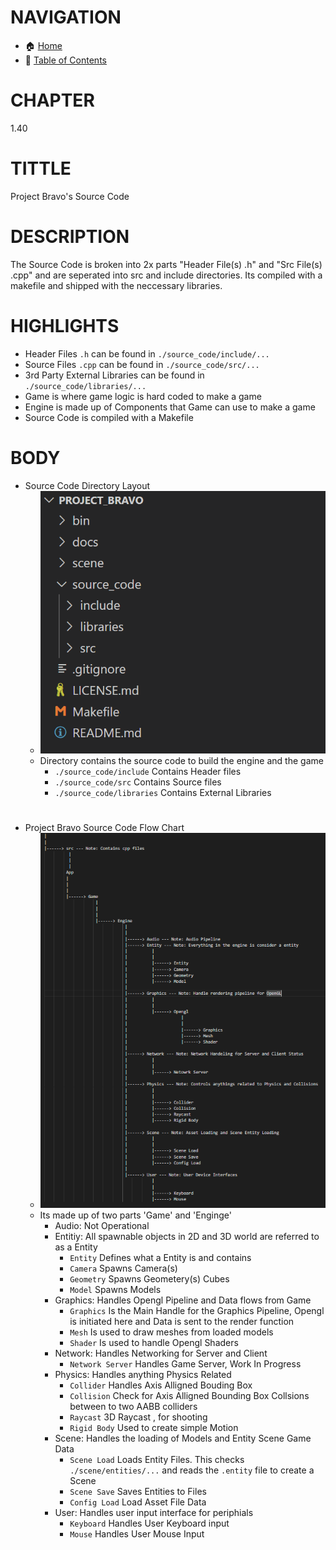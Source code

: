 # NAVIGATION
- 🏠 [Home](../../../README.md)
- 📖 [Table of Contents](../docs_Chapter_0.00_Welcome/doc_Chapter_0.10_Table_of_Contents.md)


# CHAPTER
1.40


# TITTLE
Project Bravo's Source Code


# DESCRIPTION
 The Source Code is broken into 2x parts "Header File(s) .h" and "Src File(s) .cpp" and are seperated into src and include directories. Its compiled with a makefile and shipped with the neccessary libraries.

# HIGHLIGHTS
- Header Files `.h` can be found in `./source_code/include/...`
- Source Files `.cpp` can be found in `./source_code/src/...`
- 3rd Party External Libraries can be found in `./source_code/libraries/...`
- Game is where game logic is hard coded to make a game
- Engine is made up of Components that Game can use to make a game
- Source Code is compiled with a Makefile

# BODY

- Source Code Directory Layout
    - ![Project Bravo Screenshot](../../../docs/images/project_bravo_layout_directory_source_code.png "Project Bravo Screenshot")
    - Directory contains the source code to build the engine and the game
        - `./source_code/include` Contains Header files 
        - `./source_code/src` Contains Source files
        - `./source_code/libraries` Contains External Libraries

#

- Project Bravo Source Code Flow Chart
    - ![Project Bravo Screenshot](../../../docs/images/project_bravo_layout_source_code.png "Project Bravo Screeshot")
    - Its made up of two parts 'Game' and 'Enginge'
        - Audio: Not Operational
        - Entitiy: All spawnable objects in 2D and 3D world are referred to as a Entity
            - `Entity` Defines what a Entity is and contains
            - `Camera` Spawns Camera(s)
            - `Geometry` Spawns Geometery(s) Cubes
            - `Model` Spawns Models
        - Graphics: Handles Opengl Pipeline and Data flows from Game
            - `Graphics` Is the Main Handle for the Graphics Pipeline, Opengl is initiated here and Data is sent to the render function
            - `Mesh` Is used to draw meshes from loaded models
            - `Shader` Is used to handle Opengl Shaders
        - Network: Handles Networking for Server and Client
            - `Network Server` Handles Game Server, Work In Progress
        - Physics: Handles anything Physics Related
            - `Collider` Handles Axis Alligned Bouding Box
            - `Collision` Check for Axis Alligned Bounding Box Collsions between to two AABB colliders
            - `Raycast` 3D Raycast , for shooting
            - `Rigid Body` Used to create simple Motion
        - Scene: Handles the loading of Models and Entity Scene Game Data
            - `Scene Load` Loads Entity Files. This checks `./scene/entities/...` and reads the `.entity` file to create a Scene
            - `Scene Save` Saves Entities to Files
            - `Config Load` Load Asset File Data
        - User: Handles user input interface for periphials
            - `Keyboard` Handles User Keyboard input
            - `Mouse` Handles User Mouse Input